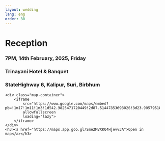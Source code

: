 ```yaml
---
layout: wedding
lang: eng
order: 30
---
```


<div class="eng reception">
    <h1 class="head recp"> Reception </h1>
    <h3 class="head recp-time">7PM, 14th February, 2025, Friday</h3>
    <h3 class="head recp-loc">Trinayani Hotel & Banquet</h3>
    <h3 class="head recp-loc">StateHighway 6, Kalipur, Suri, Birbhum</h3>

    <div class="map-container">
        <iframe
            src="https://www.google.com/maps/embed?pb=!1m17!1m11!1m3!1d542.9825471720449!2d87.51447853693026!3d23.90579518000148!2m2!1f0!2f0!3m2!1i1024!2i768!4f13.1!3m3!1m2!1s0x39f75846cfaab1c5%3A0x7e44407e58d00763!2sTRINAYANI%20HOTEL%20%26%20BANQUET!5e1!3m2!1sen!2sin!4v1738954702104!5m2!1sen!2sin"
            allowfullscreen
            loading="lazy">
        </iframe>
    </div>
    <h3><a href="https://maps.app.goo.gl/Sme2MVXKQ4Hjevv3A">Open in map</a></h3>
</div>